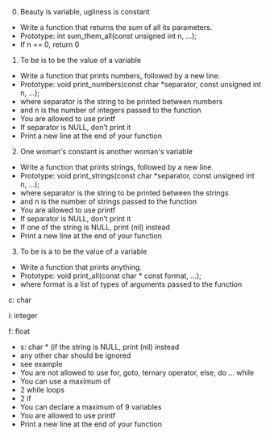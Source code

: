 0. Beauty is variable, ugliness is constant
- Write a function that returns the sum of all its parameters.
- Prototype: int sum_them_all(const unsigned int n, ...);
- If n == 0, return 0

1. To be is to be the value of a variable
- Write a function that prints numbers, followed by a new line.
- Prototype: void print_numbers(const char *separator, const unsigned int n, ...);
- where separator is the string to be printed between numbers
- and n is the number of integers passed to the function
- You are allowed to use printf
- If separator is NULL, don’t print it
- Print a new line at the end of your function

2. One woman's constant is another woman's variable
- Write a function that prints strings, followed by a new line.
- Prototype: void print_strings(const char *separator, const unsigned int n, ...);
- where separator is the string to be printed between the strings
- and n is the number of strings passed to the function
- You are allowed to use printf
- If separator is NULL, don’t print it
- If one of the string is NULL, print (nil) instead
- Print a new line at the end of your function

3. To be is a to be the value of a variable
- Write a function that prints anything.
- Prototype: void print_all(const char * const format, ...);
- where format is a list of types of arguments passed to the function

c: char

i: integer

f: float

- s: char * (if the string is NULL, print (nil) instead
- any other char should be ignored
- see example
- You are not allowed to use for, goto, ternary operator, else, do ... while
- You can use a maximum of
- 2 while loops
- 2 if
- You can declare a maximum of 9 variables
- You are allowed to use printf
- Print a new line at the end of your function




